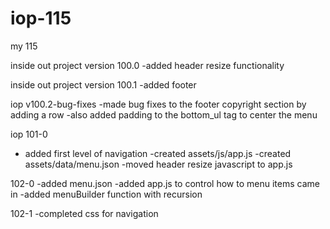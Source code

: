 # iop-115
my 115


inside out project version 100.0
 -added header resize functionality
 
 inside out project version 100.1
  -added footer
  
  iop v100.2-bug-fixes
  	-made bug fixes to the footer copyright section by adding a row -also added padding to the bottom_ul tag to center the menu
	
iop 101-0
- added first level of navigation
-created assets/js/app.js
-created assets/data/menu.json
-moved header resize javascript to app.js

102-0
-added menu.json -added app.js to control how to menu items came in -added menuBuilder function with recursion

102-1
-completed css for navigation